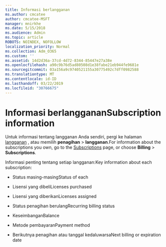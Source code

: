 ```yaml
---
title: Informasi berlangganan
ms.author: cmcatee
author: cmcatee-MSFT
manager: mnirkhe
ms.date: 5/15/2018
ms.audience: Admin
ms.topic: article
ROBOTS: NOINDEX, NOFOLLOW
localization_priority: Normal
ms.collection: Adm_O365
ms.custom: ''
ms.assetid: 14d2d36a-37cd-4d72-8344-85447e27a38e
ms.openlocfilehash: a90c9b76d5ad80508d1e38fabe21eb944fe9681e
ms.sourcegitcommit: 03a156a9c9740521155a30775492c7dff0982588
ms.translationtype: MT
ms.contentlocale: id-ID
ms.lasthandoff: 03/22/2019
ms.locfileid: "30766675"
---
```

# <a name="subscription-information"></a><span data-ttu-id="9c73b-102">Informasi berlangganan</span><span class="sxs-lookup"><span data-stu-id="9c73b-102">Subscription information</span></span>

<span data-ttu-id="9c73b-103">Untuk informasi tentang langganan Anda sendiri, pergi ke halaman [langganan](https://go.microsoft.com/fwlink/p/?linkid=842054) , atau memilih **penagihan** \> **langganan**.</span><span class="sxs-lookup"><span data-stu-id="9c73b-103">For information about the subscriptions you own, go to the [Subscriptions](https://go.microsoft.com/fwlink/p/?linkid=842054) page, or choose **Billing** \> **Subscriptions**.</span></span>
  
<span data-ttu-id="9c73b-104">Informasi penting tentang setiap langganan:</span><span class="sxs-lookup"><span data-stu-id="9c73b-104">Key information about each subscription:</span></span>
  
- <span data-ttu-id="9c73b-105">Status masing-masing</span><span class="sxs-lookup"><span data-stu-id="9c73b-105">Status of each</span></span>
    
- <span data-ttu-id="9c73b-106">Lisensi yang dibeli</span><span class="sxs-lookup"><span data-stu-id="9c73b-106">Licenses purchased</span></span>
    
- <span data-ttu-id="9c73b-107">Lisensi yang diberikan</span><span class="sxs-lookup"><span data-stu-id="9c73b-107">Licenses assigned</span></span>
    
- <span data-ttu-id="9c73b-108">Status penagihan berulang</span><span class="sxs-lookup"><span data-stu-id="9c73b-108">Recurring billing status</span></span>
    
- <span data-ttu-id="9c73b-109">Keseimbangan</span><span class="sxs-lookup"><span data-stu-id="9c73b-109">Balance</span></span>
    
- <span data-ttu-id="9c73b-110">Metode pembayaran</span><span class="sxs-lookup"><span data-stu-id="9c73b-110">Payment method</span></span>
    
- <span data-ttu-id="9c73b-111">Berikutnya penagihan atau tanggal kedaluwarsa</span><span class="sxs-lookup"><span data-stu-id="9c73b-111">Next billing or expiration date</span></span>
    

